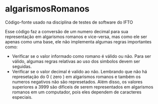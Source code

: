 # algarismosRomanos

Código-fonte usado na disciplina de testes de software do IFTO

Esse código faz a conversão de um numero decimal para sua representação em algarismos romanos e vice-versa, mas como ele ser apenas como uma base, ele não implementa algumas regras importantes como:
- Verificar se o valor informado como romano é válido ou não. Para ser válido, algumas regras relativas ao uso dos simbolos devem ser seguidas.
- Verificar se o valor decimal é valido ao não. Lembrando que não há represetação do 0 ( zero ) em algarismos romanos e também os numeros negativos não são represetados. Além disso, os valores superiores a 3999 são dificeis de serem representados em algarismos romanos em um computador, pois eles dependem de caracteres especiais.


